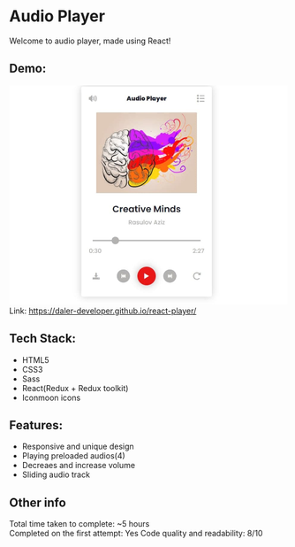 # Audio Player

Welcome to audio player, made using React!

## Demo:

![Preview](/preview.jpg)
Link: https://daler-developer.github.io/react-player/

## Tech Stack:

- HTML5
- CSS3
- Sass
- React(Redux + Redux toolkit)
- Iconmoon icons

## Features:

- Responsive and unique design
- Playing preloaded audios(4)
- Decreaes and increase volume
- Sliding audio track

## Other info

Total time taken to complete: ~5 hours  
Completed on the first attempt: Yes
Code quality and readability: 8/10
